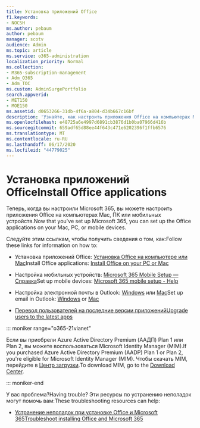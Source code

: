 ```yaml
---
title: Установка приложений Office
f1.keywords:
- NOCSH
ms.author: pebaum
author: pebaum
manager: scotv
audience: Admin
ms.topic: article
ms.service: o365-administration
localization_priority: Normal
ms.collection:
- M365-subscription-management
- Adm_O365
- Adm_TOC
ms.custom: AdminSurgePortfolio
search.appverid:
- MET150
- MOE150
ms.assetid: d0653266-31db-4f6a-a804-d34b667c16bf
description: 'Узнайте, как настроить приложения Office на компьютерах Mac, ПК или мобильных устройств. '
ms.openlocfilehash: e48725a6e4997d6891cb3876d1b0ba07966d416b
ms.sourcegitcommit: 659adf65d88ee44f643c471e6202396f1ffb6576
ms.translationtype: MT
ms.contentlocale: ru-RU
ms.lasthandoff: 06/17/2020
ms.locfileid: "44779025"
---
```

# <a name="install-office-applications"></a><span data-ttu-id="cee51-103">Установка приложений Office</span><span class="sxs-lookup"><span data-stu-id="cee51-103">Install Office applications</span></span>

<span data-ttu-id="cee51-104">Теперь, когда вы настроили Microsoft 365, вы можете настроить приложения Office на компьютерах Mac, ПК или мобильных устройств.</span><span class="sxs-lookup"><span data-stu-id="cee51-104">Now that you've set up Microsoft 365, you can set up the Office applications on your Mac, PC, or mobile devices.</span></span>
  
<span data-ttu-id="cee51-105">Следуйте этим ссылкам, чтобы получить сведения о том, как:</span><span class="sxs-lookup"><span data-stu-id="cee51-105">Follow these links for information on how to:</span></span>
  
- <span data-ttu-id="cee51-106">Установка приложений Office: [Установка Office на компьютере или Mac](https://support.microsoft.com/office/4414eaaf-0478-48be-9c42-23adc4716658)</span><span class="sxs-lookup"><span data-stu-id="cee51-106">Install Office applications:  [Install Office on your PC or Mac](https://support.microsoft.com/office/4414eaaf-0478-48be-9c42-23adc4716658)</span></span>

- <span data-ttu-id="cee51-107">Настройка мобильных устройств: [Microsoft 365 Mobile Setup — Справка](https://support.microsoft.com/office/7dabb6cb-0046-40b6-81fe-767e0b1f014f)</span><span class="sxs-lookup"><span data-stu-id="cee51-107">Set up mobile devices: [Microsoft 365 mobile setup - Help](https://support.microsoft.com/office/7dabb6cb-0046-40b6-81fe-767e0b1f014f)</span></span>

- <span data-ttu-id="cee51-108">Настройка электронной почты в Outlook: [Windows](https://support.microsoft.com/office/6e27792a-9267-4aa4-8bb6-c84ef146101b) или [Mac](https://support.microsoft.com/office/6e27792a-9267-4aa4-8bb6-c84ef146101b#PickTab=Outlook_for_Mac)</span><span class="sxs-lookup"><span data-stu-id="cee51-108">Set up email in Outlook: [Windows](https://support.microsoft.com/office/6e27792a-9267-4aa4-8bb6-c84ef146101b) or [Mac](https://support.microsoft.com/office/6e27792a-9267-4aa4-8bb6-c84ef146101b#PickTab=Outlook_for_Mac)</span></span>
 
- [<span data-ttu-id="cee51-109">Перевод пользователей на последние версии приложений</span><span class="sxs-lookup"><span data-stu-id="cee51-109">Upgrade users to the latest apps</span></span>](upgrade-users-to-latest-office-client.md) 

::: moniker range="o365-21vianet"

<span data-ttu-id="cee51-110">Если вы приобрели Azure Active Directory Premium (ААДП) Plan 1 или Plan 2, вы можете воспользоваться Microsoft Identity Manager (MIM).</span><span class="sxs-lookup"><span data-stu-id="cee51-110">If you purchased Azure Active Directory Premium (AADP) Plan 1 or Plan 2, you're eligible for Microsoft Identity Manager (MIM).</span></span> <span data-ttu-id="cee51-111">Чтобы скачать MIM, перейдите в [Центр загрузки](https://www.microsoft.com/zh-cn/download/details.aspx?id=58498).</span><span class="sxs-lookup"><span data-stu-id="cee51-111">To download MIM, go to the [Download Center](https://www.microsoft.com/zh-cn/download/details.aspx?id=58498).</span></span>

::: moniker-end

<span data-ttu-id="cee51-112">У вас проблема?</span><span class="sxs-lookup"><span data-stu-id="cee51-112">Having trouble?</span></span> <span data-ttu-id="cee51-113">Эти ресурсы по устранению неполадок могут помочь вам:</span><span class="sxs-lookup"><span data-stu-id="cee51-113">These troubleshooting resources can help:</span></span>
  
- [<span data-ttu-id="cee51-114">Устранение неполадок при установке Office и Microsoft 365</span><span class="sxs-lookup"><span data-stu-id="cee51-114">Troubleshoot installing Office and Microsoft 365</span></span>](https://support.microsoft.com/office/35ff2def-e0b2-4dac-9784-4cf212c1f6c2)
